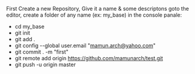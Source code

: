 First Create a new Repository,
Give it a name & some descriptons goto the editor,
create a folder of any name (ex: my_base)
in the console panale:
  - cd my_base
  - git init
  - git add .
  - git config --global user.email "mamun.arch@yahoo.com"
  - git commit . -m "first"
  - git remote add origin https://github.com/mamunarch/test.git 
  - git push -u origin master
